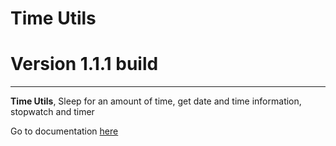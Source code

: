 # Time Utils
# Version 1.1.1 build

---

**Time Utils**, Sleep for an amount of time, get date and time information, stopwatch and timer

Go to documentation [here](http://pcannon09.github.io/docs/pages/libs/cpp-time-utils/html/index.html)

